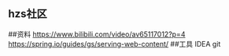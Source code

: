 ## hzs社区

##资料
https://www.bilibili.com/video/av65117012?p=4
https://spring.io/guides/gs/serving-web-content/
##工具
IDEA git
